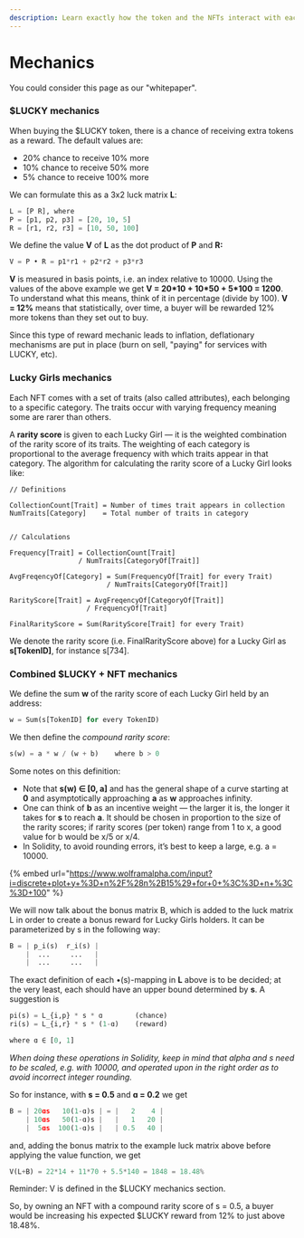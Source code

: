 ```yaml
---
description: Learn exactly how the token and the NFTs interact with each other.
---
```


# Mechanics

You could consider this page as our "whitepaper".

### $LUCKY mechanics

When buying the $LUCKY token, there is a chance of receiving extra tokens as a reward. The default values are:

* 20% chance to receive 10% more
* 10% chance to receive 50% more
* 5% chance to receive 100% more

We can formulate this as a 3x2 luck matrix **L**:

```python
L = [P R], where
P = [p1, p2, p3] = [20, 10, 5]
R = [r1, r2, r3] = [10, 50, 100]
```

We define the value **V** of **L** as the dot product of **P** and **R:**

```python
V = P • R = p1*r1 + p2*r2 + p3*r3
```

**V** is measured in basis points, i.e. an index relative to 10000. Using the values of the above example we get **V = 20\*10 + 10\*50 + 5\*100 = 1200**. To understand what this means, think of it in percentage (divide by 100). **V = 12%** means that statistically, over time, a buyer will be rewarded 12% more tokens than they set out to buy.

Since this type of reward mechanic leads to inflation, deflationary mechanisms are put in place (burn on sell, "paying" for services with LUCKY, etc).

### Lucky Girls mechanics

Each NFT comes with a set of traits (also called attributes), each belonging to a specific category. The traits occur with varying frequency meaning some are rarer than others.

A **rarity score** is given to each Lucky Girl — it is the weighted combination of the rarity score of its traits. The weighting of each category is proportional to the average frequency with which traits appear in that category. The algorithm for calculating the rarity score of a Lucky Girl looks like:

```
// Definitions

CollectionCount[Trait] = Number of times trait appears in collection
NumTraits[Category]    = Total number of traits in category


// Calculations

Frequency[Trait] = CollectionCount[Trait]
                 / NumTraits[CategoryOf[Trait]]

AvgFreqencyOf[Category] = Sum(FrequencyOf[Trait] for every Trait)
                        / NumTraits[CategoryOf[Trait]]

RarityScore[Trait] = AvgFreqencyOf[CategoryOf[Trait]]
                   / FrequencyOf[Trait]

FinalRarityScore = Sum(RarityScore[Trait] for every Trait)
```

We denote the rarity score (i.e. FinalRarityScore above) for a Lucky Girl as **s\[TokenID]**, for instance s\[734].

### **Combined $LUCKY + NFT mechanics**

We define the sum **w** of the rarity score of each Lucky Girl held by an address:

```python
w = Sum(s[TokenID] for every TokenID)
```

We then define the _compound rarity score_:

```python
s(w) = a * w / (w + b)    where b > 0
```

Some notes on this definition:

* Note that **s(w) ∈ \[0, a]** and has the general shape of a curve starting at **0** and asymptotically approaching **a** as **w** approaches infinity.
* One can think of **b** as an incentive weight — the larger it is, the longer it takes for **s** to reach **a**. It should be chosen in proportion to the size of the rarity scores; if rarity scores (per token) range from 1 to x, a good value for b would be x/5 or x/4.
* In Solidity, to avoid rounding errors, it’s best to keep a large, e.g. a = 10000.

{% embed url="https://www.wolframalpha.com/input?i=discrete+plot+y+%3D+n%2F%28n%2B15%29+for+0+%3C%3D+n+%3C%3D+100" %}

We will now talk about the bonus matrix B, which is added to the luck matrix L in order to create a bonus reward for Lucky Girls holders. It can be parameterized by s in the following way:

```python
B = | p_i(s)  r_i(s) |
    |  ...     ...   |
    |  ...     ...   |
```

The exact definition of each •(s)-mapping in **L** above is to be decided; at the very least, each should have an upper bound determined by **s**. A suggestion is

```python
pi(s) = L_{i,p} * s * ɑ        (chance)
ri(s) = L_{i,r} * s * (1-ɑ)    (reward)

where ɑ ∈ [0, 1]
```

_When doing these operations in Solidity, keep in mind that alpha and s need to be scaled, e.g. with 10000, and operated upon in the right order as to avoid incorrect integer rounding._

So for instance, with **s = 0.5** and **ɑ = 0.2** we get

```python
B = | 20ɑs   10(1-ɑ)s | = |   2    4 |
    | 10ɑs   50(1-ɑ)s |   |   1   20 |
    |  5ɑs  100(1-ɑ)s |   | 0.5   40 |
```

and, adding the bonus matrix to the example luck matrix above before applying the value function, we get

```python
V(L+B) = 22*14 + 11*70 + 5.5*140 = 1848 = 18.48%
```

Reminder: V is defined in the $LUCKY mechanics section.

So, by owning an NFT with a compound rarity score of s = 0.5, a buyer would be increasing his expected $LUCKY reward from 12% to just above 18.48%.
